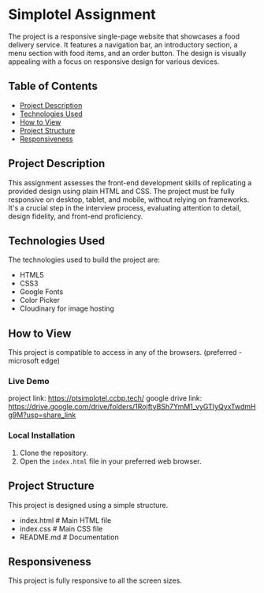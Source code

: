 # Simplotel Assignment

The project is a responsive single-page website that showcases a food delivery service. It features a navigation bar, an introductory section, a menu section with food items, and an order button. The design is visually appealing with a focus on responsive design for various devices.

## Table of Contents

- [Project Description](#project-description)
- [Technologies Used](#technologies-used)
- [How to View](#how-to-view)
- [Project Structure](#project-structure)
- [Responsiveness](#responsiveness)

## Project Description

This assignment assesses the front-end development skills of replicating a provided design using plain HTML and CSS. The project must be fully responsive on desktop, tablet, and mobile, without relying on frameworks. It's a crucial step in the interview process, evaluating attention to detail, design fidelity, and front-end proficiency.

## Technologies Used

The technologies used to build the project are:

- HTML5
- CSS3
- Google Fonts
- Color Picker
- Cloudinary for image hosting

## How to View

This project is compatible to access in any of the browsers. (preferred - microsoft edge)

### Live Demo

project link: https://ptsimplotel.ccbp.tech/
google drive link: https://drive.google.com/drive/folders/1RojftyBSh7YmM1_vyGTIyQyxTwdmHg9M?usp=share_link

### Local Installation

1. Clone the repository.
2. Open the `index.html` file in your preferred web browser.

## Project Structure

This project is designed using a simple structure.

- index.html # Main HTML file
- index.css # Main CSS file
- README.md # Documentation

## Responsiveness

This project is fully responsive to all the screen sizes.
